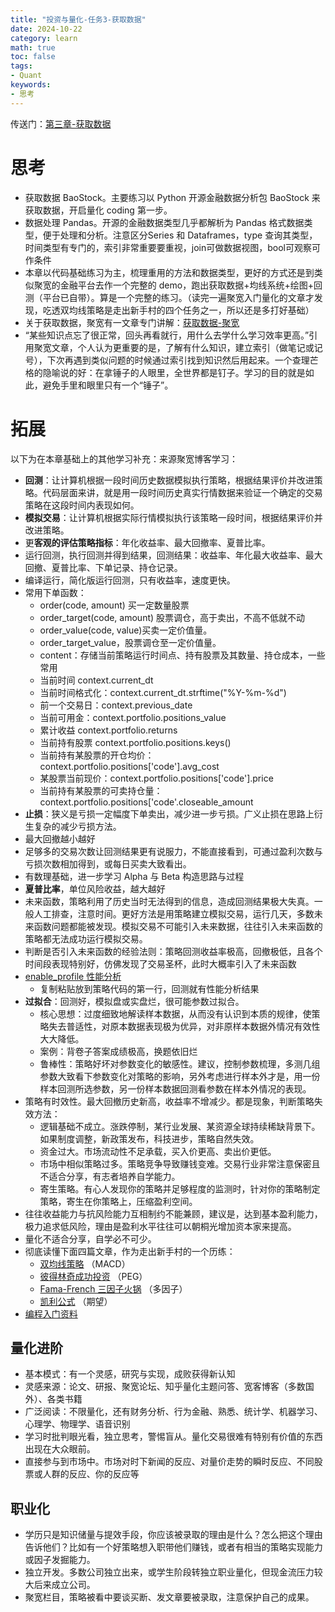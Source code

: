 ```yaml
---
title: "投资与量化-任务3-获取数据"
date: 2024-10-22
category: learn
math: true
toc: false
tags:
- Quant
keywords:
- 思考
---
```



传送门：[第三章-获取数据](https://datawhalechina.github.io/whale-quant/#/./ch03_%E8%82%A1%E7%A5%A8%E6%95%B0%E6%8D%AE%E8%8E%B7%E5%8F%96/ch03_%E8%82%A1%E7%A5%A8%E6%95%B0%E6%8D%AE%E8%8E%B7%E5%8F%96)


# 思考
- 获取数据 BaoStock。主要练习以 Python 开源金融数据分析包 BaoStock 来获取数据，开启量化 coding 第一步。
- 数据处理 Pandas。开源的金融数据类型几乎都解析为 Pandas 格式数据类型，便于处理和分析。注意区分Series 和 Dataframes，type 查询其类型，时间类型有专门的，索引非常重要要重视，join可做数据视图，bool可观察可作条件
- 本章以代码基础练习为主，梳理重用的方法和数据类型，更好的方式还是到类似聚宽的金融平台去作一个完整的 demo，跑出获取数据+均线系统+绘图+回测（平台已自带）。算是一个完整的练习。（读完一遍聚宽入门量化的文章才发现，吃透双均线策略是走出新手村的四个任务之一，所以还是多打好基础）
- 关于获取数据，聚宽有一文章专门讲解：[获取数据-聚宽](https://www.joinquant.com/view/community/detail/c688e86342b472f380c8fb9fc58eec54)
- “某些知识点忘了很正常，回头再看就行，用什么去学什么学习效率更高。”引用聚宽文章，个人认为更重要的是，了解有什么知识，建立索引（做笔记或记号），下次再遇到类似问题的时候通过索引找到知识然后用起来。一个查理芒格的隐喻说的好：在拿锤子的人眼里，全世界都是钉子。学习的目的就是如此，避免手里和眼里只有一个“锤子”。
# 拓展
以下为在本章基础上的其他学习补充：来源聚宽博客学习：
- **回测**：让计算机根据一段时间历史数据模拟执行策略，根据结果评价并改进策略。代码层面来讲，就是用一段时间历史真实行情数据来验证一个确定的交易策略在这段时间内表现如何。
- **模拟交易**：让计算机根据实际行情模拟执行该策略一段时间，根据结果评价并改进策略。
- 更**客观的评估策略指标**：年化收益率、最大回撤率、夏普比率。
- 运行回测，执行回测并得到结果，回测结果：收益率、年化最大收益率、最大回撤、夏普比率、下单记录、持仓记录。
- 编译运行，简化版运行回测，只有收益率，速度更快。
- 常用下单函数：
  - order(code, amount) 买一定数量股票
  - order_target(code, amount) 股票调仓，高于卖出，不高不低就不动
  - order_value(code, value)买卖一定价值量。
  - order_target_value，股票调仓至一定价值量。
  - content：存储当前策略运行时间点、持有股票及其数量、持仓成本，一些常用
  - 当前时间 context.current_dt
  - 当前时间格式化：context.current_dt.strftime("%Y-%m-%d")
  - 前一个交易日：context.previous_date
  - 当前可用金：context.portfolio.positions_value
  - 累计收益 context.portfolio.returns
  - 当前持有股票 context.portfolio.positions.keys()
  - 当前持有某股票的开仓均价：context.portfolio.positions['code'].avg_cost
  - 某股票当前现价：context.portfolio.positions['code'].price
  - 当前持有某股票的可卖持仓量：context.portfolio.positions['code'.closeable_amount
- **止损**：狭义是亏损一定幅度下单卖出，减少进一步亏损。广义止损在思路上衍生复杂的减少亏损方法。
- 最大回撤越小越好
- 足够多的交易次数让回测结果更有说服力，不能直接看到，可通过盈利次数与亏损次数相加得到，或每日买卖大致看出。
- 有数理基础，进一步学习 Alpha 与 Beta 构造思路与过程
- **夏普比率**，单位风险收益，越大越好
- 未来函数，策略利用了历史当时无法得到的信息，造成回测结果极大失真。一般人工排查，注意时间。更好方法是用策略建立模拟交易，运行几天，多数未来函数问题都能被发现。模拟交易不可能引入未来数据，往往引入未来函数的策略都无法成功运行模拟交易。
- 判断是否引入未来函数的经验法则：策略回测收益率极高，回撤极低，且各个时间段表现特别好，仿佛发现了交易圣杯，此时大概率引入了未来函数
- [enable_profile 性能分析](https://www.joinquant.com/help/api/help?name=api_old#%E6%80%A7%E8%83%BD%E5%88%86%E6%9E%90%E2%99%A0)
  - 复制粘贴放到策略代码的第一行，回测就有性能分析结果
- **过拟合**：回测好，模拟盘或实盘烂，很可能参数过拟合。
  - 核心思想：过度细致地解读样本数据，从而没有认识到本质的规律，使策略失去普适性，对原本数据表现极为优异，对非原样本数据外情况有效性大大降低。
  - 案例：背卷子答案成绩极高，换题依旧烂
  - 鲁棒性：策略好坏对参数变化的敏感性。建议，控制参数梳理，多测几组参数大致看下参数变化对策略的影响，另外考虑进行样本外才是，用一份样本回测所选参数，另一份样本数据回测看参数在样本外情况的表现。
- 策略有时效性。最大回撤历史新高，收益率不增减少。都是现象，判断策略失效方法：
  - 逻辑基础不成立。涨跌停制，某行业发展、某资源全球持续稀缺背景下。如果制度调整，新政策发布，科技进步，策略自然失效。
  - 资金过大。市场流动性不足承载，买入价更高、卖出价更低。
  - 市场中相似策略过多。策略竞争导致赚钱变难。交易行业非常注意保密且不适合分享，有志者培养自学能力。
  - 寄生策略。有心人发现你的策略并足够程度的监测时，针对你的策略制定策略，寄生在你策略上，压缩盈利空间。
- 往往收益能力与抗风险能力互相制约不能兼顾，建议是，达到基本盈利能力，极力追求低风险，理由是盈利水平往往可以朝桐光增加资本家来提高。
- 量化不适合分享，自学必不可少。
- 彻底读懂下面四篇文章，作为走出新手村的一个历练：
  - [双均线策略](https://www.joinquant.com/post/1398)  （MACD）
  - [彼得林奇成功投资](https://www.joinquant.com/post/1957)  （PEG）
  - [Fama-French 三因子火锅](https://joinquant.com/post/1668) （多因子）
  - [凯利公式](https://www.joinquant.com/post/1311) （期望）
- [编程入门资料](https://joinquant.com/post/10760)

## 量化进阶
- 基本模式：有一个灵感，研究与实现，成败获得新认知
- 灵感来源：论文、研报、聚宽论坛、知乎量化主题问答、宽客博客（多数国外）、各类书籍
- 广泛阅读：不限量化，还有财务分析、行为金融、熟悉、统计学、机器学习、心理学、物理学、语音识别
- 学习时批判眼光看，独立思考，警惕盲从。量化交易很难有特别有价值的东西出现在大众眼前。
- 直接参与到市场中。市场对时下新闻的反应、对量价走势的瞬时反应、不同股票或人群的反应、你的反应等

## 职业化
- 学历只是知识储量与提效手段，你应该被录取的理由是什么？怎么把这个理由告诉他们？比如有一个好策略想入职带他们赚钱，或者有相当的策略实现能力或因子发掘能力。
- 独立开发。多数公司独立出来，或学生阶段转独立职业量化，但现金流压力较大后来成立公司。
- 聚宽栏目，策略被看中要谈买断、发文章要被录取，注意保护自己的成果。